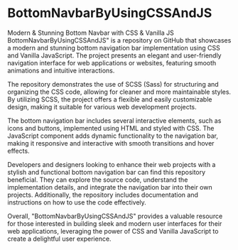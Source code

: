 # BottomNavbarByUsingCSSAndJS
Modern &amp; Stunning Bottom Navbar with CSS &amp; Vanilla JS
BottomNavbarByUsingCSSAndJS" is a repository on GitHub that showcases a modern and stunning bottom navigation bar implementation using CSS and Vanilla JavaScript. The project presents an elegant and user-friendly navigation interface for web applications or websites, featuring smooth animations and intuitive interactions.

The repository demonstrates the use of SCSS (Sass) for structuring and organizing the CSS code, allowing for cleaner and more maintainable styles. By utilizing SCSS, the project offers a flexible and easily customizable design, making it suitable for various web development projects.

The bottom navigation bar includes several interactive elements, such as icons and buttons, implemented using HTML and styled with CSS. The JavaScript component adds dynamic functionality to the navigation bar, making it responsive and interactive with smooth transitions and hover effects.

Developers and designers looking to enhance their web projects with a stylish and functional bottom navigation bar can find this repository beneficial. They can explore the source code, understand the implementation details, and integrate the navigation bar into their own projects. Additionally, the repository includes documentation and instructions on how to use the code effectively.

Overall, "BottomNavbarByUsingCSSAndJS" provides a valuable resource for those interested in building sleek and modern user interfaces for their web applications, leveraging the power of CSS and Vanilla JavaScript to create a delightful user experience.
